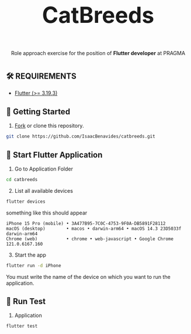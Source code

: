 <div align="center" style="margin-bottom:40px;">
<h3 style="font-size:60px">CatBreeds</h2>
<p>Role approach exercise for the position of <strong>Flutter developer</strong> at PRAGMA</p>
</div>

## 🛠️ REQUIREMENTS

- [Flutter (>= 3.19.3)](https://flutter.dev/)

## 🚀 Getting Started

1. [Fork](https://github.com/IsaacBenavides/catbreeds) or clone this repository.

```bash
git clone https://github.com/IsaacBenavides/catbreeds.git
```

## 📱 Start Flutter Application

1. Go to Application Folder

```bash
cd catbreeds
```

2. List all available devices

```bash
flutter devices
```

something like this should appear

```
iPhone 15 Pro (mobile) • 3A477B95-7C0C-4753-9F0A-DB5891F28112
macOS (desktop)        • macos • darwin-arm64 • macOS 14.3 23D5033f darwin-arm64
Chrome (web)           • chrome • web-javascript • Google Chrome 121.0.6167.160
```

3. Start the app

```bash
flutter run -d iPhone
```

You must write the name of the device on which you want to run the application.

## 🧪 Run Test

1. Application

```bash
flutter test
```
